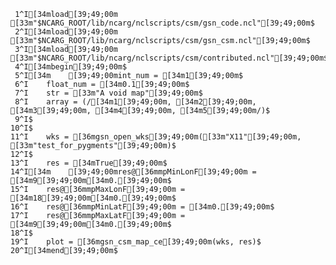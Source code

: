      1^I[34mload[39;49;00m [33m"$NCARG_ROOT/lib/ncarg/nclscripts/csm/gsn_code.ncl"[39;49;00m$
     2^I[34mload[39;49;00m [33m"$NCARG_ROOT/lib/ncarg/nclscripts/csm/gsn_csm.ncl"[39;49;00m$
     3^I[34mload[39;49;00m [33m"$NCARG_ROOT/lib/ncarg/nclscripts/csm/contributed.ncl"[39;49;00m$
     4^I[34mbegin[39;49;00m$
     5^I[34m    [39;49;00mint_num = [34m1[39;49;00m$
     6^I    float_num = [34m0.1[39;49;00m$
     7^I    str = [33m"A void map"[39;49;00m$
     8^I    array = (/[34m1[39;49;00m, [34m2[39;49;00m, [34m3[39;49;00m, [34m4[39;49;00m, [34m5[39;49;00m/)$
     9^I$
    10^I$
    11^I    wks = [36mgsn_open_wks[39;49;00m([33m"X11"[39;49;00m, [33m"test_for_pygments"[39;49;00m)$
    12^I$
    13^I    res = [34mTrue[39;49;00m$
    14^I[34m    [39;49;00mres@[36mmpMinLonF[39;49;00m = [34m9[39;49;00m[34m0.[39;49;00m$
    15^I    res@[36mmpMaxLonF[39;49;00m = [34m18[39;49;00m[34m0.[39;49;00m$
    16^I    res@[36mmpMinLatF[39;49;00m = [34m0.[39;49;00m$
    17^I    res@[36mmpMaxLatF[39;49;00m = [34m9[39;49;00m[34m0.[39;49;00m$
    18^I$
    19^I    plot = [36mgsn_csm_map_ce[39;49;00m(wks, res)$
    20^I[34mend[39;49;00m$
